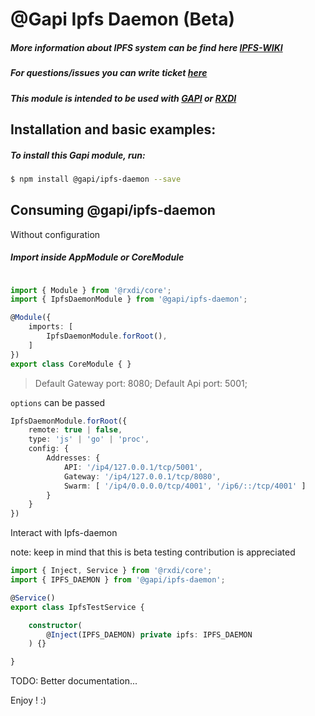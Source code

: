 # @Gapi Ipfs Daemon (Beta)


##### More information about IPFS system can be find here [IPFS-WIKI](https://en.wikipedia.org/wiki/InterPlanetary_File_System)
##### For questions/issues you can write ticket [here](http://gitlab.youvolio.com/gapi/gapi-ipfs-daemon/issues)
##### This module is intended to be used with [GAPI](https://github.com/Stradivario/gapi) or [RXDI](https://github.com/rxdi/main)

## Installation and basic examples:
##### To install this Gapi module, run:

```bash
$ npm install @gapi/ipfs-daemon --save
```

## Consuming @gapi/ipfs-daemon

Without configuration

##### Import inside AppModule or CoreModule
```typescript

import { Module } from '@rxdi/core';
import { IpfsDaemonModule } from '@gapi/ipfs-daemon';

@Module({
    imports: [
        IpfsDaemonModule.forRoot(),
    ]
})
export class CoreModule { }

```

> Default Gateway port: 8080; Default Api port: 5001; 



`options` can be passed

```typescript
IpfsDaemonModule.forRoot({
    remote: true | false,
    type: 'js' | 'go' | 'proc',
    config: {
        Addresses: {
            API: '/ip4/127.0.0.1/tcp/5001',
            Gateway: '/ip4/127.0.0.1/tcp/8080',
            Swarm: [ '/ip4/0.0.0.0/tcp/4001', '/ip6/::/tcp/4001' ]
        }
    }
})
```

Interact with Ipfs-daemon

note: keep in mind that this is beta testing contribution is appreciated

```typescript
import { Inject, Service } from '@rxdi/core';
import { IPFS_DAEMON } from '@gapi/ipfs-daemon';

@Service()
export class IpfsTestService {

    constructor(
        @Inject(IPFS_DAEMON) private ipfs: IPFS_DAEMON
    ) {}

}

```

TODO: Better documentation...

Enjoy ! :)
